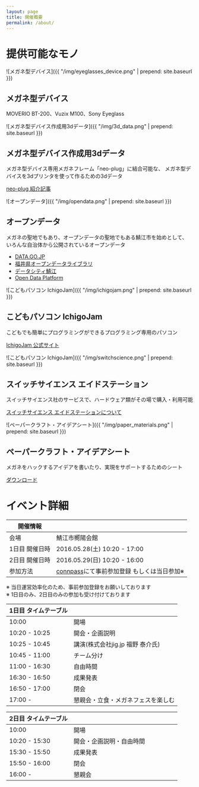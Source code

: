 ```yaml
---
layout: page
title: 開催概要
permalink: /about/
---
```


# 提供可能なモノ

![メガネ型デバイス]({{ "/img/eyeglasses_device.png" | prepend: site.baseurl }})

## メガネ型デバイス

MOVERIO BT-200、Vuzix M100、Sony Eyeglass


![メガネ型デバイス作成用3dデータ]({{ "/img/3d_data.png" | prepend: site.baseurl }})

## メガネ型デバイス作成用3dデータ

メガネ型デバイス専用メガネフレーム「neo-plug」に結合可能な、
メガネ型デバイスを3dプリンタを使って作るための3dデータ

<p class="detail-link">
  <a href="http://fukuno.jig.jp/1270">
    neo-plug 紹介記事
  </a>
</p>


![オープンデータ]({{ "/img/opendata.png" | prepend: site.baseurl }})

## オープンデータ

メガネの聖地でもあり、オープンデータの聖地でもある鯖江市を始めとして、
いろんな自治体から公開されているオープンデータ

* [DATA.GO.JP](http://www.data.go.jp/)
* [福井県オープンデータライブラリ](http://www.pref.fukui.lg.jp/doc/toukei-jouhou/opendata/)
* [データシティ鯖江](http://data.city.sabae.lg.jp/)
* [Open Data Platform](http://sparql.odp.jig.jp/)


![こどもパソコン IchigoJam]({{ "/img/ichigojam.png" | prepend: site.baseurl }})

## こどもパソコン IchigoJam

こどもでも簡単にプログラミングができるプログラミング専用のパソコン

<p class="detail-link">
  <a href="http://ichigojam.net">
    IchigoJam 公式サイト
  </a>
</p>

![こどもパソコン IchigoJam]({{ "/img/switchscience.png" | prepend: site.baseurl }})

## スイッチサイエンス エイドステーション

スイッチサイエンス社のサービスで、ハードウェア類がその場で購入・利用可能

<p class="detail-link">
  <a href="https://www.switch-science.com/info/aidstation/">
    スイッチサイエンス エイドステーションについて
  </a>
</p>

![ペーパークラフト・アイデアシート]({{ "/img/paper_materials.png" | prepend: site.baseurl }})

## ペーパークラフト・アイデアシート

メガネをハックするアイデアを書いたり、実現をサポートするためのシート

<p class="detail-link">
  <a href="https://github.com/codeforfukui/meganehack/archive/paper_materials.zip">
    ダウンロード
  </a>
</p>


# イベント詳細

| 開催情報 | |
| --- | --- |
| 会場 | 鯖江市嚮陽会館 |
| 1日目 開催日時 | 2016.05.28(土) 10:20 - 17:00 |
| 2日目 開催日時 | 2016.05.29(日) 10:20 - 16:00 |
| 参加方法 | [connpass](http://codeforfukui.connpass.com/event/30182/)にて事前参加登録  もしくは当日参加※ |

※ 当日運営効率化のため、事前参加登録をお願いしております  
※ 1日目のみ、2日目のみの参加も受け付けております

| 1日目 タイムテーブル | |
| --- | --- |
| 10:00 | 開場 |
| 10:20 - 10:25 | 開会・企画説明 |
| 10:25 - 10:45 | 講演(株式会社jig.jp  福野 泰介氏) |
| 10:45 - 11:00 | チーム分け |
| 11:00 - 16:30 | 自由時間 |
| 16:30 - 16:50 | 成果発表 |
| 16:50 - 17:00 | 閉会 |
| 17:00 - | 懇親会・立食・メガネフェスを楽しむ |

| 2日目 タイムテーブル | |
| --- | --- |
| 10:00 | 開場 |
| 10:20 - 15:30 | 開会・企画説明・自由時間　　　　　 |
| 15:30 - 15:50 | 成果発表 |
| 15:50 - 16:00 | 閉会 |
| 16:00 - | 懇親会 |

